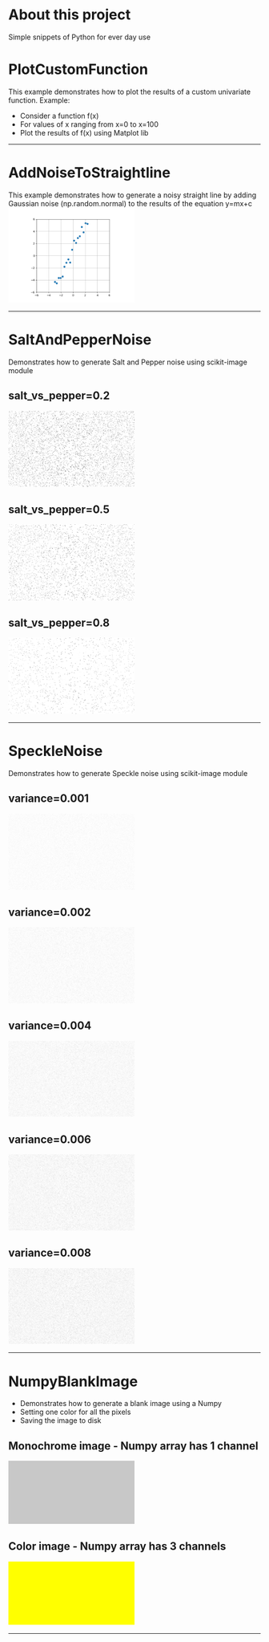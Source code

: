 
# About this project
Simple snippets of Python for ever day use
        
# PlotCustomFunction
This example demonstrates how to plot the results of a custom univariate function.  Example:
- Consider a function f(x)
- For values of x ranging from x=0 to x=100
- Plot the results of f(x) using Matplot lib
---
# AddNoiseToStraightline
This example demonstrates how to generate a noisy straight line by adding Gaussian noise (np.random.normal) to the results of the equation y=mx+c
<img src="./SimpleSnippets/images/AddNoiseToStraightLine.png"  width="50%" height="50%"/>
            
---

# SaltAndPepperNoise
Demonstrates how to generate Salt and Pepper noise using scikit-image module

## salt_vs_pepper=0.2
<img src="SimpleSnippets/images/SaltPepper.2.png"  width="50%" height="50%"/>

## salt_vs_pepper=0.5
<img src="SimpleSnippets/images/SaltPepper.5.png"  width="50%" height="50%"/>

## salt_vs_pepper=0.8
<img src="./SimpleSnippets/images/SaltPepper.8.png" width="50%" height="50%" />

---
# SpeckleNoise
Demonstrates how to generate Speckle noise using scikit-image module

## variance=0.001
<img src="SimpleSnippets/images/Speckle0.001.png"  width="50%" height="50%"/>

## variance=0.002
<img src="SimpleSnippets/images/Speckle0.002.png"  width="50%" height="50%"/>

## variance=0.004
<img src="SimpleSnippets/images/Speckle0.004.png"  width="50%" height="50%"/>

## variance=0.006
<img src="SimpleSnippets/images/Speckle0.006.png"  width="50%" height="50%"/>

## variance=0.008
<img src="SimpleSnippets/images/Speckle0.008.png"  width="50%" height="50%"/>

---

# NumpyBlankImage
- Demonstrates how to generate a blank image using a Numpy 
- Setting one color for all the pixels
- Saving the image to disk

## Monochrome image - Numpy array has 1 channel

<img src="SimpleSnippets/images/Numpy.BlankImage.200.png"  width="50%" height="50%"/>

## Color image - Numpy array has 3 channels

<img src="SimpleSnippets/images/Numpy.ColorImage.255.255.0.png"  width="50%" height="50%"/>

---
